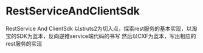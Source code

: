 RestServiceAndClientSdk
==============================

RestService And ClientSdk
以struts2为切入点，探索rest服务的基本实现，以淘宝的SDK为蓝本，反向逆推service端代码的书写
然后以CXF为蓝本，写出相应的rest服务的实现

